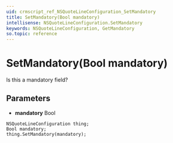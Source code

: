 ```yaml
---
uid: crmscript_ref_NSQuoteLineConfiguration_SetMandatory
title: SetMandatory(Bool mandatory)
intellisense: NSQuoteLineConfiguration.SetMandatory
keywords: NSQuoteLineConfiguration, GetMandatory
so.topic: reference
---
```


# SetMandatory(Bool mandatory)

Is this a mandatory field?

## Parameters

* **mandatory** Bool

```crmscript
NSQuoteLineConfiguration thing;
Bool mandatory;
thing.SetMandatory(mandatory);
```

